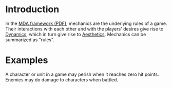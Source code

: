 # Introduction
In the [MDA framework (PDF)](https://users.cs.northwestern.edu/~hunicke/MDA.pdf), mechanics are the
underlying rules of a game. Their interactions with each other and with the players' desires give
rise to [Dynamics](/games/dynamics), which in turn give rise to [Aesthetics](/games/aesthetics).
Mechanics can be summarized as "rules".

# Examples
A character or unit in a game may perish when it reaches zero hit points. Enemies may do damage to
characters when battled.
